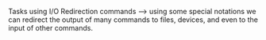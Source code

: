 Tasks using I/O Redirection commands --> using some special notations we can redirect the output of many commands to files, devices, and even to the input of other commands.
